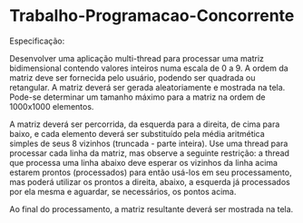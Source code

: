 # Trabalho-Programacao-Concorrente
Especificação:

Desenvolver uma aplicação multi-thread para processar uma matriz bidimensional contendo valores inteiros numa escala de 0 a 9. A ordem da matriz deve ser fornecida pelo usuário, podendo ser quadrada ou retangular. A matriz deverá ser gerada aleatoriamente e mostrada na tela. Pode-se determinar um tamanho máximo para a matriz na ordem de 1000x1000 elementos.

A matriz deverá ser percorrida, da esquerda para a direita, de cima para baixo, e cada elemento deverá ser substituído pela média aritmética simples de seus 8 vizinhos (truncada - parte inteira). Use uma thread para processar cada linha da matriz, mas observe a seguinte restrição: a thread que processa uma linha abaixo deve esperar os vizinhos da linha acima estarem prontos (processados) para então usá-los em seu processamento, mas poderá utilizar os prontos a direita, abaixo, a esquerda já processados por ela mesma e aguardar, se necessários, os pontos acima.

Ao final do processamento, a matriz resultante deverá ser mostrada na tela.
